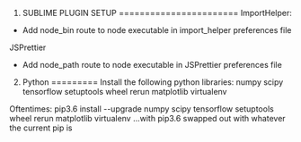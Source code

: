 1. SUBLIME PLUGIN SETUP
=======================
ImportHelper:
- Add node_bin route to node executable in import_helper preferences file

JSPrettier
- Add node_path route to node executable in JSPrettier preferences file


2. Python
=========
Install the following python libraries:
    numpy
    scipy
    tensorflow
    setuptools
    wheel
    rerun
    matplotlib
    virtualenv

Oftentimes:
pip3.6 install --upgrade numpy scipy tensorflow setuptools wheel rerun matplotlib virtualenv
...with pip3.6 swapped out with whatever the current pip is
